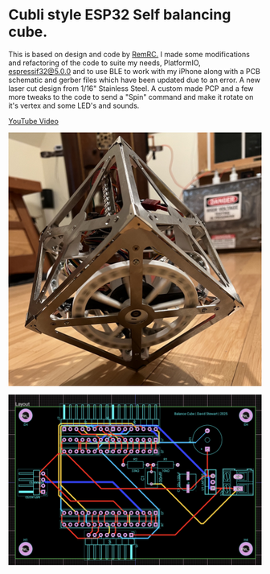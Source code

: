 # Cubli style ESP32 Self balancing cube.

This is based on design and code by [RemRC.](https://github.com/remrc/Self-Balancing-Cube/blob/main/README.md)
I made some modifications and refactoring of the code to suite my needs, PlatformIO, espressif32@5.0.0 and to use BLE to work with my iPhone along with a PCB schematic and gerber files which have been updated due to an error. A new laser cut design from 1/16" Stainless Steel. A custom made PCP and a few more tweaks to the code to send a "Spin" command and make it rotate on it's vertex and some LED's and sounds.

[YouTube Video](https://youtu.be/8PgxoO3G0Uw?si=-hIFl6_N7yUKP_Ou)

![ESP32 Cube balancing on vertex.](https://github.com/metanurb21/cubli/blob/main/images/Cubli.jpg)

![ESP32 cube controller schematic.](https://github.com/metanurb21/cubli/blob/main/images/bb-schematic.png)

